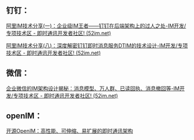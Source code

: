 ## 钉钉：

[阿里IM技术分享(一)：企业级IM王者——钉钉在后端架构上的过人之处-IM开发/专项技术区 - 即时通讯开发者社区! (52im.net)](http://www.52im.net/thread-2848-1-1.html)

[阿里IM技术分享(八)：深度解密钉钉即时消息服务DTIM的技术设计-IM开发/专项技术区 - 即时通讯开发者社区! (52im.net)](http://www.52im.net/thread-4012-1-1.html)







## 微信：

[企业微信的IM架构设计揭秘：消息模型、万人群、已读回执、消息撤回等-IM开发/专项技术区 - 即时通讯开发者社区! (52im.net)](http://www.52im.net/thread-3631-1-1.html)





## openIM：

[开源OpenIM：高性能、可伸缩、易扩展的即时通讯架构](https://segmentfault.com/a/1190000040419742)



